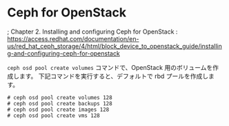 # Ceph for OpenStack

; Chapter 2. Installing and configuring Ceph for OpenStack
: https://access.redhat.com/documentation/en-us/red_hat_ceph_storage/4/html/block_device_to_openstack_guide/installing-and-configuring-ceph-for-openstack

`ceph osd pool create volumes` コマンドで、OpenStack 用のボリュームを作成します。
下記コマンドを実行すると、デフォルトで rbd プールを作成します。

```
# ceph osd pool create volumes 128
# ceph osd pool create backups 128
# ceph osd pool create images 128
# ceph osd pool create vms 128
```

